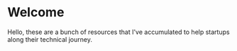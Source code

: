 # Welcome

Hello, these are a bunch of resources that I've accumulated to help startups along their technical journey.
